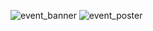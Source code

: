 ![event_banner](http://flowmotionevents.com/images/flowmotion_fb_eventphoto.png)
![event_poster](http://flowmotionevents.com/images/weekend_poster_v1.png)